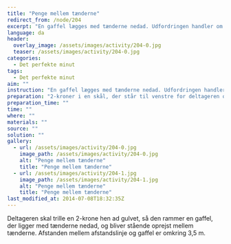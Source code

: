 ```yaml
---
title: "Penge mellem tænderne"
redirect_from: /node/204
excerpt: "En gaffel lægges med tænderne nedad. Udfordringen handler om at trille en mønt hen mod gaflen, så den bliver stående mellem tænderne. Der trilles fra to meters afstand. Deltageren må kun trille én mønt ad gangen, og den skal have passeret gaflen, før en ny må trilles. Hvis det lykkes at få en mønt til at blive stående, så er udfordringen løst."
language: da
header:
  overlay_image: /assets/images/activity/204-0.jpg
  teaser: /assets/images/activity/204-0.jpg
categories: 
  - Det perfekte minut
tags: 
  - Det perfekte minut
aim: ""
instruction: "En gaffel lægges med tænderne nedad. Udfordringen handler om at trille en mønt hen mod gaflen, så den bliver stående mellem tænderne. Der trilles fra to meters afstand. Deltageren må kun trille én mønt ad gangen, og den skal have passeret gaflen, før en ny må trilles. Hvis det lykkes at få en mønt til at blive stående, så er udfordringen løst."
preparation: "2-kroner i en skål, der står til venstre for deltageren og 1 gaffel"
preparation_time: ""
time: ""
where: ""
materials: ""
source: ""
solution: ""
gallery:
  - url: /assets/images/activity/204-0.jpg
    image_path: /assets/images/activity/204-0.jpg
    alt: "Penge mellem tænderne"
    title: "Penge mellem tænderne"
  - url: /assets/images/activity/204-1.jpg
    image_path: /assets/images/activity/204-1.jpg
    alt: "Penge mellem tænderne"
    title: "Penge mellem tænderne"
last_modified_at: 2014-07-08T18:32:35Z
---
```

Deltageren skal trille en 2-krone hen ad gulvet, så den rammer en gaffel, der ligger med tænderne nedad, og bliver stående oprejst mellem tænderne. Afstanden mellem afstandslinje og gaffel er omkring 3,5 m.
